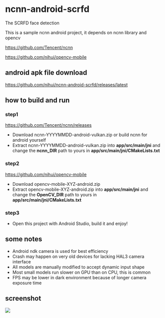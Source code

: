# ncnn-android-scrfd

The SCRFD face detection

This is a sample ncnn android project, it depends on ncnn library and opencv

https://github.com/Tencent/ncnn

https://github.com/nihui/opencv-mobile

## android apk file download
https://github.com/nihui/ncnn-android-scrfd/releases/latest

## how to build and run
### step1
https://github.com/Tencent/ncnn/releases

* Download ncnn-YYYYMMDD-android-vulkan.zip or build ncnn for android yourself
* Extract ncnn-YYYYMMDD-android-vulkan.zip into **app/src/main/jni** and change the **ncnn_DIR** path to yours in **app/src/main/jni/CMakeLists.txt**

### step2
https://github.com/nihui/opencv-mobile

* Download opencv-mobile-XYZ-android.zip
* Extract opencv-mobile-XYZ-android.zip into **app/src/main/jni** and change the **OpenCV_DIR** path to yours in **app/src/main/jni/CMakeLists.txt**

### step3
* Open this project with Android Studio, build it and enjoy!

## some notes
* Android ndk camera is used for best efficiency
* Crash may happen on very old devices for lacking HAL3 camera interface
* All models are manually modified to accept dynamic input shape
* Most small models run slower on GPU than on CPU, this is common
* FPS may be lower in dark environment because of longer camera exposure time

## screenshot
![](screenshot.jpg)

